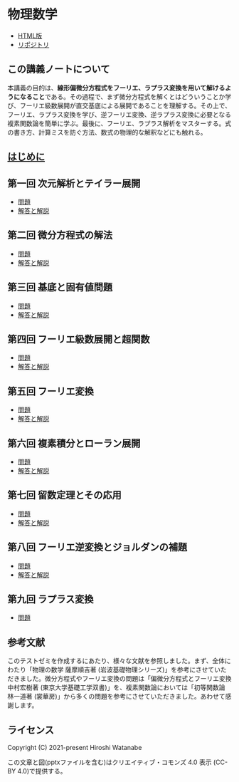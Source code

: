 # 物理数学

* [HTML版](https://kaityo256.github.io/physmath/)
* [リポジトリ](https://github.com/kaityo256/physmath)

## この講義ノートについて

本講義の目的は、**線形偏微分方程式をフーリエ、ラプラス変換を用いて解けるようになること**である。その過程で、まず微分方程式を解くとはどういうことか学び、フーリエ級数展開が直交基底による展開であることを理解する。その上で、フーリエ、ラプラス変換を学び、逆フーリエ変換、逆ラプラス変換に必要となる複素関数論を簡単に学ぶ。最後に、フーリエ、ラプラス解析をマスターする。式の書き方、計算ミスを防ぐ方法、数式の物理的な解釈などにも触れる。

## [はじめに](00/README.md)

## 第一回 次元解析とテイラー展開

* [問題](01/README.md)
* [解答と解説](01/answer.md)

## 第二回 微分方程式の解法

* [問題](02/README.md)
* [解答と解説](02/answer.md)

## 第三回 基底と固有値問題

* [問題](03/README.md)
* [解答と解説](03/answer.md)

## 第四回 フーリエ級数展開と超関数

* [問題](04/README.md)
* [解答と解説](04/answer.md)

## 第五回 フーリエ変換

* [問題](05/README.md)
* [解答と解説](05/answer.md)

## 第六回 複素積分とローラン展開

* [問題](06/README.md)
* [解答と解説](06/answer.md)

## 第七回 留数定理とその応用

* [問題](07/README.md)
* [解答と解説](07/answer.md)

## 第八回 フーリエ逆変換とジョルダンの補題

* [問題](08/README.md)
* [解答と解説](08/answer.md)

## 第九回 ラプラス変換

* [問題](09/README.md)

## 参考文献

このテストゼミを作成するにあたり、様々な文献を参照しました。まず、全体にわたり「物理の数学 薩摩順吉著 (岩波基礎物理シリーズ)」を参考にさせていただきました。微分方程式やフーリエ変換の問題は「偏微分方程式とフーリエ変換 中村宏樹著 (東京大学基礎工学双書)」を、複素関数論においては「初等関数論 林一道著 (裳華房)」から多くの問題を参考にさせていただきました。あわせて感謝します。

## ライセンス

Copyright (C) 2021-present Hiroshi Watanabe

この文章と図(pptxファイルを含む)はクリエイティブ・コモンズ 4.0 表示 (CC-BY 4.0)で提供する。

